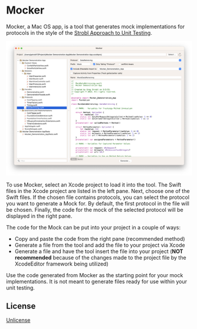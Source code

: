 # Mocker

Mocker, a Mac OS app, is a tool that generates mock implementations for protocols in the style of the [Strobl Approach to Unit Testing](https://gist.github.com/gstrobl17/1153977444aeac0c4f1722fecccb97e1).

![MockerScreenShot](/assets/MockerScreenShot.png)

To use Mocker, select an Xcode project to load it into the tool. The Swift files in the Xcode project are listed in the left pane. Next, choose one of the Swift files. If the chosen file contains protocols, you can select the protocol you want to generate a Mock for. By default, the first protocol in the file will be chosen. Finally, the code for the mock of the selected protocol will be displayed in the right pane.

The code for the Mock can be put into your project in a couple of ways:

- Copy and paste the code from the right pane (recommended method)
- Generate a file from the tool and add the file to your project via Xcode 
- Generate a file and have the tool insert the file into your project (**NOT recommended** because of the changes made to the project file by the XcodeEditor framework being utilized)

Use the code generated from Mocker as the starting point for your mock implementations. It is not meant to generate files ready for use within your unit testing.

## License
[Unlicense](https://unlicense.org)